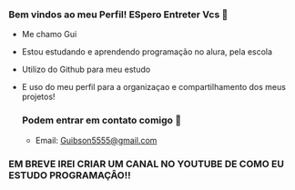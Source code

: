 ### Bem vindos ao meu Perfil! ESpero Entreter Vcs 🖤


- Me chamo Gui 
- Estou estudando e aprendendo programação no alura, pela escola
- Utilizo do Github para meu estudo
- E uso do meu perfil para a organizaçao e compartilhamento dos meus projetos!

  ###  Podem entrar em contato comigo 📧

  - Email: Guibson5555@gmail.com

 ### EM BREVE IREI CRIAR UM CANAL NO YOUTUBE DE COMO EU ESTUDO PROGRAMAÇÂO!!
